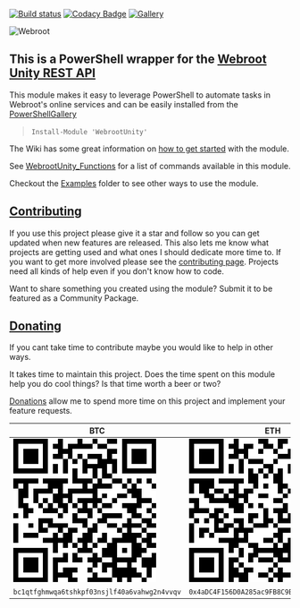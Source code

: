 [![Build status](https://ci.appveyor.com/api/projects/status/so4anml73ut5cjnp?svg=true)](https://ci.appveyor.com/project/christaylorcodes/webrootunity)
[![Codacy Badge](https://api.codacy.com/project/badge/Grade/5a6a2b309d3c4e71a1ef28021fcd58f3)](https://www.codacy.com/manual/christaylorcodes/WebrootUnity?utm_source=github.com&amp;utm_medium=referral&amp;utm_content=christaylorcodes/WebrootUnity&amp;utm_campaign=Badge_Grade)
[![Gallery](https://img.shields.io/powershellgallery/v/WebrootUnity?label=PS%20Gallery&logo=powershell&logoColor=white)](https://www.powershellgallery.com/packages/WebrootUnity)

![Webroot](https://www-cdn.webroot.com/9614/7500/7505/brand-page-webroot-secureanywhere-logo-green.png)

## This is a PowerShell wrapper for the [Webroot Unity REST API](https://unityapi.webrootcloudav.com/Docs/en/APIDoc)

This module makes it easy to leverage PowerShell to automate tasks in Webroot's online services and can be easily installed from the [PowerShellGallery](https://www.powershellgallery.com/packages/WebrootUnity)

> `Install-Module 'WebrootUnity'`

The Wiki has some great information on [how to get started](https://github.com/christaylorcodes/WebrootUnity/wiki/Getting-Started---Authentication) with the module.

See [WebrootUnity_Functions](WebrootUnity_Functions.md) for a list of commands available in this module.

Checkout the [Examples](https://github.com/christaylorcodes/WebrootUnity/tree/master/Examples) folder to see other ways to use the module.

## [Contributing](CONTRIBUTING.md)

If you use this project please give it a star and follow so you can get updated when new features are released. This also lets me know what projects are getting used and what ones I should dedicate more time to. If you want to get more involved please see the [contributing page](CONTRIBUTING.md). Projects need all kinds of help even if you don't know how to code.

Want to share something you created using the module? Submit it to be featured as a Community Package.

## [Donating](https://paypal.me/ChrisTaylorCodes)

If you cant take time to contribute maybe you would like to help in other ways. 

It takes time to maintain this project. Does the time spent on this module help you do cool things? Is that time worth a beer or two?

[Donations](https://paypal.me/ChrisTaylorCodes) allow me to spend more time on this project and implement your feature requests.

| BTC                                                                                                          | ETH                                                                                                          |
| ------------------------------------------------------------------------------------------------------------ | ------------------------------------------------------------------------------------------------------------ |
| ![bc1qtfghmwqa6tshkpf03nsjlf40a6vahwg2n4vvqv](./Donate/BTC.png "bc1qtfghmwqa6tshkpf03nsjlf40a6vahwg2n4vvqv") | ![0x4aDC4F156D0A285ac9FB8C9Bd1513fe64FE35F1B](./Donate/ETH.png "0x4aDC4F156D0A285ac9FB8C9Bd1513fe64FE35F1B") |
| `bc1qtfghmwqa6tshkpf03nsjlf40a6vahwg2n4vvqv`                                                                 | `0x4aDC4F156D0A285ac9FB8C9Bd1513fe64FE35F1B`                                                                 |
